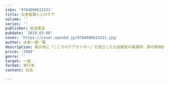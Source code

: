 ```yaml
---
isbn: '9784000613231'
title: 災害看護と心のケア
volume: ''
series: ''
publisher: 岩波書店
pubdate: '2019-03-08'
cover: 'https://cover.openbd.jp/9784000613231.jpg'
author: 米倉一磨／著
description: 被災地に「こころのケアセンター」を設立した元自衛官の看護師，真の精神医療保健福祉システムを模索する．
price: '2000'
genre: ''
target: 一般
format: 単行本
content: 社会

---
```

